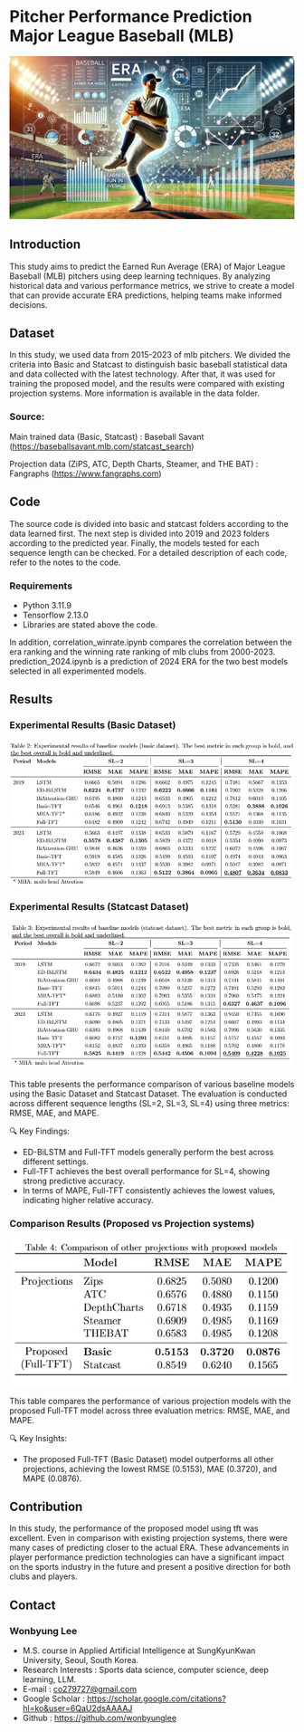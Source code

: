 # Pitcher Performance Prediction Major League Baseball (MLB) 

![alt text](era_image_dalle.png)

## Introduction

This study aims to predict the Earned Run Average (ERA) of Major League Baseball (MLB) pitchers using deep learning techniques. By analyzing historical data and various performance metrics, we strive to create a model that can provide accurate ERA predictions, helping teams make informed decisions.

## Dataset

In this study, we used data from 2015-2023 of mlb pitchers. We divided the criteria into Basic and Statcast to distinguish basic baseball statistical data and data collected with the latest technology. After that, it was used for training the proposed model, and the results were compared with existing projection systems. More information is available in the data folder.

### Source:

Main trained data (Basic, Statcast) : Baseball Savant (https://baseballsavant.mlb.com/statcast_search)

Projection data (ZiPS, ATC, Depth Charts, Steamer, and THE BAT) : Fangraphs (https://www.fangraphs.com)

## Code

The source code is divided into basic and statcast folders according to the data learned first. The next step is divided into 2019 and 2023 folders according to the predicted year. Finally, the models tested for each sequence length can be checked. For a detailed description of each code, refer to the notes to the code.

### Requirements

- Python 3.11.9
- Tensorflow 2.13.0
- Libraries are stated above the code.

In addition, correlation_winrate.ipynb compares the correlation between the era ranking and the winning rate ranking of mlb clubs from 2000-2023.
prediction_2024.ipynb is a prediction of 2024 ERA for the two best models selected in all experimented models.

## Results

### Experimental Results (Basic Dataset)

![Experimental Results](result_basic.png)

### Experimental Results (Statcast Dataset)

![Experimental Results](result_statcast.png)

This table presents the performance comparison of various baseline models using the Basic Dataset and Statcast Dataset.
The evaluation is conducted across different sequence lengths (SL=2, SL=3, SL=4) using three metrics: RMSE, MAE, and MAPE.

🔍 Key Findings:

- ED-BiLSTM and Full-TFT models generally perform the best across different settings.
- Full-TFT achieves the best overall performance for SL=4, showing strong predictive accuracy.
- In terms of MAPE, Full-TFT consistently achieves the lowest values, indicating higher relative accuracy.

### Comparison Results (Proposed vs Projection systems)

![Experimental Results](result_projection.png)

This table compares the performance of various projection models with the proposed Full-TFT model across three evaluation metrics: RMSE, MAE, and MAPE.

🔍 Key Insights:

- The proposed Full-TFT (Basic Dataset) model outperforms all other projections, achieving the lowest RMSE (0.5153), MAE (0.3720), and MAPE (0.0876).


## Contribution

In this study, the performance of the proposed model using tft was excellent. Even in comparison with existing projection systems, there were many cases of predicting closer to the actual ERA. These advancements in player performance prediction technologies can have a significant impact on the sports industry in the future and present a positive direction for both clubs and players.

## Contact

### Wonbyung Lee

- M.S. course in Applied Artificial Intelligence at SungKyunKwan University, Seoul, South Korea.
- Research Interests : Sports data science, computer science, deep learning, LLM.
- E-mail : co279727@gmail.com
- Google Scholar : https://scholar.google.com/citations?hl=ko&user=6QaU2dsAAAAJ
- Github : https://github.com/wonbyunglee
